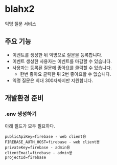 # blahx2
익명 질문 서비스

## 주요 기능
* 이벤트를 생성한 뒤 익명으로 질문을 등록합니다.
* 이벤트 생성한 사용자는 이벤트를 마감할 수 있습니다.
* 사용자는 등록된 질문에 좋아요를 클릭할 수 있습니다.
  * 한번 좋아요 클릭한 뒤 2번 좋아요할 수 없습니다.
* 익명 질문은 최대 300자까지만 지원합니다.

## 개발환경 준비

### .env 생성하기
아래 필드가 모두 필요하다.
```
publicApiKey=firebase - web client용
FIREBASE_AUTH_HOST=firebase - web client용
privateKey=firebase - admin용
clientEmail=firebase - admin용
projectId=firebase
```